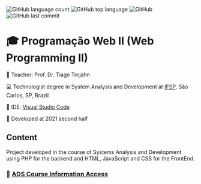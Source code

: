![GitHub language count](https://img.shields.io/github/languages/count/rasmolina/healthtech)
![GitHub top language](https://img.shields.io/github/languages/top/rasmolina/healthtech)
![GitHub](https://img.shields.io/github/license/rasmolina/healthtech)
![GitHub last commit](https://img.shields.io/github/last-commit/rasmolina/healthtech)


# :mortar_board: Programação Web II (Web Programming II)

:triangular_flag_on_post: Teacher: Prof. Dr. Tiago Trojahn

:computer: Technologist degree in System Analysis and Development at [IFSP](https://www.ifsp.edu.br/), São Carlos, SP, Brazil

:triangular_ruler: IDE: [Visual Studio Code](https://code.visualstudio.com/)

:calendar: Developed at 2021 second half

## Content
Project developed in the course of Systems Analysis and Development using PHP for the backend and HTML, JavaScript and CSS for the FrontEnd.


### :link: [ADS Course Information Access](https://scl.ifsp.edu.br/index.php/cursos.html?id=116:ads&catid=61)

